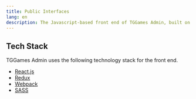 ```yaml
---
title: Public Interfaces
lang: en
description: The Javascript-based front end of TGGames Admin, built on the Ruby-based HTTP API.
---
```


## Tech Stack

TGGames Admin uses the following technology stack for the front end.

* [React.js](https://facebook.github.io/react/)
* [Redux](http://redux.js.org/)
* [Webpack](https://github.com/webpack/webpack)
* [SASS](https://github.com/sass/sass)
